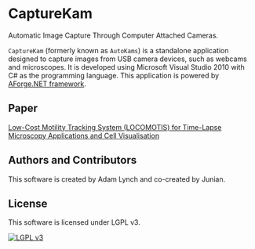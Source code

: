 # CaptureKam

Automatic Image Capture Through Computer Attached Cameras.

`CaptureKam` (formerly known as `AutoKams`) is a standalone application designed to capture images from USB camera devices, such as webcams and microscopes. It is developed using Microsoft Visual Studio 2010 with C# as the programming language. This application is powered by [AForge.NET framework][aforgenet].

## Paper

[Low-Cost Motility Tracking System (LOCOMOTIS) for Time-Lapse Microscopy Applications and Cell Visualisation][paper-url]

## Authors and Contributors
This software is created by Adam Lynch and co-created by Junian.

## License
This software is licensed under LGPL v3.

[![LGPL v3][lgpl-logo]][license]

[lgpl-logo]: https://www.gnu.org/graphics/lgplv3-88x31.png "LGPL v3"
[license]: https://github.com/junian/CaptureKam/blob/master/LICENSE
[aforgenet]: http://www.aforgenet.com/ "AForge.NET"
[paper-url]: http://journals.plos.org/plosone/article?id=10.1371/journal.pone.0103547
